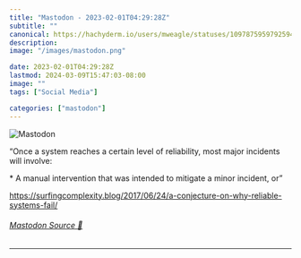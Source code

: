 ```yaml
---
title: "Mastodon - 2023-02-01T04:29:28Z"
subtitle: ""
canonical: https://hachyderm.io/users/mweagle/statuses/109787595979259437
description:
image: "/images/mastodon.png"

date: 2023-02-01T04:29:28Z
lastmod: 2024-03-09T15:47:03-08:00
image: ""
tags: ["Social Media"]

categories: ["mastodon"]
---
```

![Mastodon](/images/mastodon.png)

<p>“Once a system reaches a certain level of reliability, most major incidents will involve:</p><p> * A manual intervention that was intended to mitigate a minor incident, or”</p><p><a href="https://surfingcomplexity.blog/2017/06/24/a-conjecture-on-why-reliable-systems-fail/" target="_blank" rel="nofollow noopener noreferrer" translate="no"><span class="invisible">https://</span><span class="ellipsis">surfingcomplexity.blog/2017/06</span><span class="invisible">/24/a-conjecture-on-why-reliable-systems-fail/</span></a></p>


###### [Mastodon Source 🐘](https://hachyderm.io/@mweagle/109787595979259437)

___
